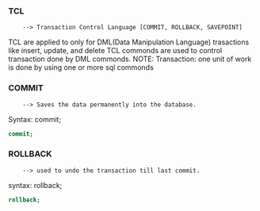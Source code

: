 ### TCL 
        --> Transaction Control Language [COMMIT, ROLLBACK, SAVEPOINT]
TCL are applied to only for DML(Data Manipulation Language) trasactions like insert, update, and delete
TCL commonds are used to control transaction done by DML commonds.
NOTE: 
        Transaction: one unit of work is done by using one or more sql commonds

### COMMIT 
        --> Saves the data permanently into the database.
Syntax: commit;
```sql
commit;
```

### ROLLBACK 
        --> used to undo the transaction till last commit.
syntax: rollback;
```sql
rollback;
```
